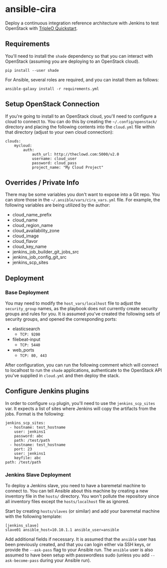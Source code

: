 # ansible-cira

Deploy a continuous integration reference architecture with Jenkins to test
OpenStack with [TripleO
Quickstart](https://github.com/openstack/tripleo-quickstart).

## Requirements

You'll need to install the `shade` dependency so that you can interact with
OpenStack (assuming you are deploying to an OpenStack cloud).

    pip install --user shade

For Ansible, several roles are required, and you can install them as follows:

    ansible-galaxy install -r requirements.yml

## Setup OpenStack Connection

If you're going to install to an OpenStack cloud, you'll need to configure a
cloud to connect to. You can do this by creating the `~/.config/openstack/`
directory and placing the following contents into the `cloud.yml` file within
that directory (adjust to your own cloud connection):

    clouds:
        mycloud:
            auth:
                auth_url: http://theclowd.com:5000/v2.0
                username: cloud_user
                password: cloud_pass
                project_name: "My Cloud Project"

## Overrides / Private Info

There may be some variables you don't want to expose into a Git repo. You can
store those in the `~/.ansible/vars/cira_vars.yml` file. For example, the
following variables are being utilized by the author:

* cloud_name_prefix
* cloud_name
* cloud_region_name
* cloud_availability_zone
* cloud_image
* cloud_flavor
* cloud_key_name
* jenkins_job_builder_git_jobs_src
* jenkins_job_config_git_src
* jenkins_scp_sites

## Deployment

### Base Deployment

You may need to modify the `host_vars/localhost` file to adjust the
`security_group` names, as the playbook does not currently create security
groups and rules for you. It is assumed you've created the following sets of
security groups, and opened the corresponding ports:

* elasticsearch
  * `TCP: 9200`
* filebeat-input
  * `TCP: 5440`
* web_ports
  * `TCP: 80, 443`

After configuration, you can run the following comment which will connect to
localhost to run the `shade` applications, authenticate to the OpenStack API
you've supplied in `cloud.yml` and then deploy the stack.

## Configure Jenkins plugins

In order to configure `scp` plugin, you'll need to use the `jenkins_scp_sites`
var. It expects a list of sites where Jenkins will copy the artifacts from
the jobs. Format is the following:

    jenkins_scp_sites:
      - hostname: test_hostname
        user: jenkins1
        password: abc
        path: /test/path
      - hostname: test_hostname
        port: 23
        user: jenkins1
        keyfile: abc
    path: /test/path

### Jenkins Slave Deployment

To deploy a Jenkins slave, you need to have a baremetal machine to connect to.
You can tell Ansible about this machine by creating a new inventory file in the
`hosts/` directory. You won't pollute the repository since all inventory files
except the `hosts/localhost` file as ignored.

Start by creating `hosts/slaves` (or similar) and add your baremetal machine
with the following template:

    [jenkins_slave]
    slave01 ansible_host=10.10.1.1 ansible_user=ansible

Add additional fields if necessary. It is assumed that the `ansible` user has
been previously created, and that you can login either via SSH keys, or provide
the `--ask-pass` flag to your Ansible run. The `ansible` user is also assumed
to have been setup with passwordless sudo (unless you add `--ask-become-pass`
during your Ansible run).
